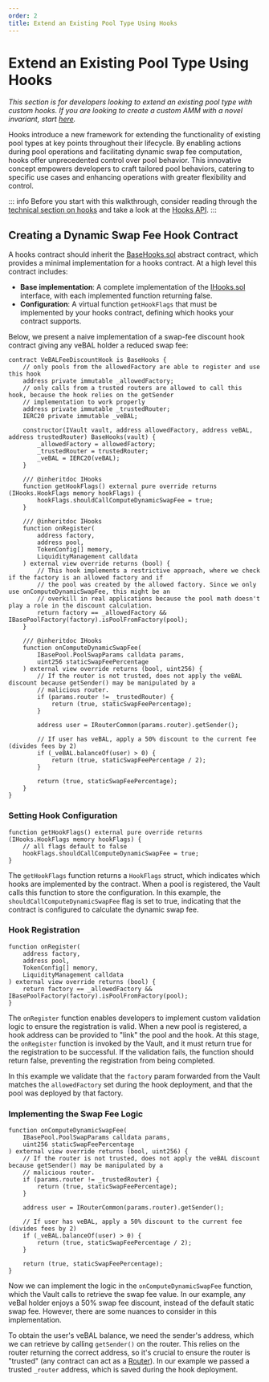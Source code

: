 ```yaml
---
order: 2
title: Extend an Existing Pool Type Using Hooks
---
```


# Extend an Existing Pool Type Using Hooks

_This section is for developers looking to extend an existing pool type with custom hooks. If you are looking to create a custom AMM with a novel invariant, start [here](/build-a-custom-amm/build-an-amm/create-custom-amm-with-novel-invariant.html)._

Hooks introduce a new framework for extending the functionality of existing pool types at key points throughout their lifecycle. By enabling actions during pool operations and facilitating dynamic swap fee computation, hooks offer unprecedented control over pool behavior. This innovative concept empowers developers to craft tailored pool behaviors, catering to specific use cases and enhancing operations with greater flexibility and control.

::: info
Before you start with this walkthrough, consider reading through the [technical section on hooks](/concepts/core-concepts/hooks.html#hook-contracts) and take a look at the [Hooks API](/developer-reference/contracts/hooks-api.html).
:::

## Creating a Dynamic Swap Fee Hook Contract

A hooks contract should inherit the [BaseHooks.sol](https://github.com/balancer/balancer-v3-monorepo/blob/main/pkg/vault/contracts/BaseHooks.sol) abstract contract, which provides a minimal implementation for a hooks contract. At a high level this contract includes:
* **Base implementation**: A complete implementation of the [IHooks.sol](https://github.com/balancer/balancer-v3-monorepo/blob/main/pkg/interfaces/contracts/vault/IHooks.sol) interface, with each implemented function returning false.
* **Configuration**: A virtual function `getHookFlags` that must be implemented by your hooks contract, defining which hooks your contract supports.

Below, we present a naive implementation of a swap-fee discount hook contract giving any veBAL holder a reduced swap fee:

```solidity
contract VeBALFeeDiscountHook is BaseHooks {
    // only pools from the allowedFactory are able to register and use this hook
    address private immutable _allowedFactory;
    // only calls from a trusted routers are allowed to call this hook, because the hook relies on the getSender
    // implementation to work properly
    address private immutable _trustedRouter;
    IERC20 private immutable _veBAL;

    constructor(IVault vault, address allowedFactory, address veBAL, address trustedRouter) BaseHooks(vault) {
        _allowedFactory = allowedFactory;
        _trustedRouter = trustedRouter;
        _veBAL = IERC20(veBAL);
    }

    /// @inheritdoc IHooks
    function getHookFlags() external pure override returns (IHooks.HookFlags memory hookFlags) {
        hookFlags.shouldCallComputeDynamicSwapFee = true;
    }

    /// @inheritdoc IHooks
    function onRegister(
        address factory,
        address pool,
        TokenConfig[] memory,
        LiquidityManagement calldata
    ) external view override returns (bool) {
        // This hook implements a restrictive approach, where we check if the factory is an allowed factory and if
        // the pool was created by the allowed factory. Since we only use onComputeDynamicSwapFee, this might be an
        // overkill in real applications because the pool math doesn't play a role in the discount calculation.
        return factory == _allowedFactory && IBasePoolFactory(factory).isPoolFromFactory(pool);
    }

    /// @inheritdoc IHooks
    function onComputeDynamicSwapFee(
        IBasePool.PoolSwapParams calldata params,
        uint256 staticSwapFeePercentage
    ) external view override returns (bool, uint256) {
        // If the router is not trusted, does not apply the veBAL discount because getSender() may be manipulated by a
        // malicious router.
        if (params.router != _trustedRouter) {
            return (true, staticSwapFeePercentage);
        }

        address user = IRouterCommon(params.router).getSender();

        // If user has veBAL, apply a 50% discount to the current fee (divides fees by 2)
        if (_veBAL.balanceOf(user) > 0) {
            return (true, staticSwapFeePercentage / 2);
        }

        return (true, staticSwapFeePercentage);
    }
}
```

### Setting Hook Configuration

```solidity
function getHookFlags() external pure override returns (IHooks.HookFlags memory hookFlags) {
    // all flags default to false
    hookFlags.shouldCallComputeDynamicSwapFee = true;
}
```

The `getHookFlags` function returns a `HookFlags` struct, which indicates which hooks are implemented by the contract. When a pool is registered, the Vault calls this function to store the configuration. In this example, the `shouldCallComputeDynamicSwapFee` flag is set to true, indicating that the contract is configured to calculate the dynamic swap fee.

### Hook Registration

```solidity
function onRegister(
    address factory,
    address pool,
    TokenConfig[] memory,
    LiquidityManagement calldata
) external view override returns (bool) {
    return factory == _allowedFactory && IBasePoolFactory(factory).isPoolFromFactory(pool);
}
```

The `onRegister` function enables developers to implement custom validation logic to ensure the registration is valid. When a new pool is registered, a hook address can be provided to "link" the pool and the hook. At this stage, the `onRegister` function is invoked by the Vault, and it must return true for the registration to be successful. If the validation fails, the function should return false, preventing the registration from being completed.

In this example we validate that the `factory` param forwarded from the Vault matches the `allowedFactory` set during the hook deployment, and that the pool was deployed by that factory.

### Implementing the Swap Fee Logic

```solidity
function onComputeDynamicSwapFee(
    IBasePool.PoolSwapParams calldata params,
    uint256 staticSwapFeePercentage
) external view override returns (bool, uint256) {
    // If the router is not trusted, does not apply the veBAL discount because getSender() may be manipulated by a
    // malicious router.
    if (params.router != _trustedRouter) {
        return (true, staticSwapFeePercentage);
    }

    address user = IRouterCommon(params.router).getSender();

    // If user has veBAL, apply a 50% discount to the current fee (divides fees by 2)
    if (_veBAL.balanceOf(user) > 0) {
        return (true, staticSwapFeePercentage / 2);
    }

    return (true, staticSwapFeePercentage);
}
```

Now we can implement the logic in the `onComputeDynamicSwapFee` function, which the Vault calls to retrieve the swap fee value. In our example, any veBal holder enjoys a 50% swap fee discount, instead of the default static swap fee. However, there are some nuances to consider in this implementation.

To obtain the user's veBAL balance, we need the sender's address, which we can retrieve by calling `getSender()` on the router. This relies on the router returning the correct address, so it's crucial to ensure the router is "trusted" (any contract can act as a [Router](/concepts/router/overview.html#routers)). In our example we passed a trusted `_router` address, which is saved during the hook deployment.

